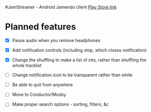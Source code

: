 #JamStreamer - Android Jamendo client
[Play Store link](https://play.google.com/store/apps/details?id=com.leokomarov.jamstreamer&hl=en)

# Planned features

- [x] Pause audio when you remove headphones
- [x] Add notification controls (including stop, which closes notification)
- [x] Change the shuffling to make a list of ints, rather than shuffling the whole tracklist

- [ ] Change notification icon to be transparent rather than white
- [ ] Be able to quit from anywhere

- [ ] Move to Conductor/Mosby
- [ ] Make proper search options - sorting, filters, &c

